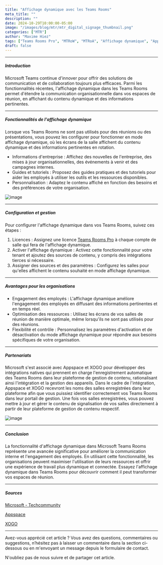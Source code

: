 ```yaml
---
title: "Affichage dynamique avec les Teams Rooms"
meta_title: ""
description: ""
date: 2024-10-29T10:00:00-05:00
image: "/images/blog/mtr/mtr_digital_signage_thumbnail.png"
categories: ["MTR"]
author: "Maxime Hiez"
tags: ["Teams Rooms Pro", "MTRoW", "MTRoA", "Affichage dynamique", "Appspace", "XOGO"]
draft: false
---
```

---

##### Introduction
Microsoft Teams continue d'innover pour offrir des solutions de communication et de collaboration toujours plus efficaces. Parmi les fonctionnalités récentes, l'affichage dynamique dans les Teams Rooms permet d'étendre la communication organisationnelle dans vos espaces de réunion, en affichant du contenu dynamique et des informations pertinentes.

---

##### Fonctionnalités de l'affichage dynamique
Lorsque vos Teams Rooms ne sont pas utilisés pour des réunions ou des présentations, vous pouvez les configurer pour fonctionner en mode affichage dynamique, où les écrans de la salle affichent du contenu dynamique et des informations pertinentes en rotation.

- Informations d'entreprise : Affichez des nouvelles de l'entreprise, des mises à jour organisationnelles, des événements à venir et des campagnes internes.
- Guides et tutoriels : Proposez des guides pratiques et des tutoriels pour aider les employés à utiliser les outils et les ressources disponibles.
- Personnalisation : Adaptez le contenu affiché en fonction des besoins et des préférences de votre organisation.

![image](/images/blog/mtr/mtr_digital_signage_001.png)

---

##### Configuration et gestion
Pour configurer l'affichage dynamique dans vos Teams Rooms, suivez ces étapes :

1. Licences : Assignez une licence <u>Teams Rooms Pro</u> à chaque compte de salle qui fera de l'affichage dynamique.
2. Activer l'affichage dynamique : Activez cette fonctionnalité pour votre tenant et ajoutez des sources de contenu, y compris des intégrations tierces si nécessaire.
3. Assigner des sources et des paramètres : Configurez les salles pour qu'elles affichent le contenu souhaité en mode affichage dynamique.

---

##### Avantages pour les organisations
- Engagement des employés : L'affichage dynamique améliore l'engagement des employés en diffusant des informations pertinentes et en temps réel.
- Optimisation des ressources : Utilisez les écrans de vos salles de réunion de manière optimale, même lorsqu'ils ne sont pas utilisés pour des réunions.
- Flexibilité et contrôle : Personnalisez les paramètres d'activation et de désactivation du mode affichage dynamique pour répondre aux besoins spécifiques de votre organisation.

---

##### Partenariats
Microsoft s'est associé avec Appspace et XOGO pour développer des intégrations natives qui prennent en charge l'enregistrement automatique des Teams Rooms dans leur plateforme de gestion de contenu, rationalisant ainsi l'intégration et la gestion des appareils. Dans le cadre de l'intégration, Appspace et XOGO recevront les noms des salles enregistrées dans leur plateforme afin que vous puissiez identifier correctement vos Teams Rooms dans leur portail de gestion. Une fois vos salles enregistrées, vous pouvez mettre à jour et gérer le contenu de signalisation de vos salles directement à partir de leur plateforme de gestion de contenu respectif.

![image](/images/blog/mtr/mtr_digital_signage_002.png)

---

##### Conclusion

La fonctionnalité d'affichage dynamique dans Microsoft Teams Rooms représente une avancée significative pour améliorer la communication interne et l'engagement des employés. En utilisant cette fonctionnalité, les organisations peuvent maximiser l'utilisation de leurs ressources et offrir une expérience de travail plus dynamique et connectée. Essayez l'affichage dynamique dans Teams Rooms pour découvrir comment il peut transformer vos espaces de réunion.

---

##### Sources
[Microsoft - Techcommunity](https://techcommunity.microsoft.com/blog/microsoftteamsblog/digital-signage-in-teams-rooms-brings-your-messages-to-your-meeting-spaces/4281457)

[Appspace](https://www.appspace.com/digital-signage)

[XOGO](https://www.xogo.io/xogo-for-microsoft-teams-rooms)

---


Avez-vous apprécié cet article ? Vous avez des questions, commentaires ou suggestions, n’hésitez pas à laisser un commentaire dans la section ci-dessous ou en m'envoyant un message depuis le formulaire de contact.

N'oubliez pas de nous suivre et de partager cet article.